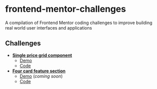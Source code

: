 # frontend-mentor-challenges
A compilation of Frontend Mentor coding challenges to improve building real world user interfaces and applications 

## Challenges
- [**Single price grid component**](https://www.frontendmentor.io/challenges/single-price-grid-component-5ce41129d0ff452fec5abbbc)
  - [Demo](https://npranto-single-price-grid-component.netlify.app)
  - [Code](https://github.com/npranto/single-price-grid-component)
- [**Four card feature section**](https://www.frontendmentor.io/challenges/four-card-feature-section-weK1eFYK) 
  - [Demo](#/) (*coming soon*)
  - [Code](https://github.com/npranto/single-price-grid-component)
